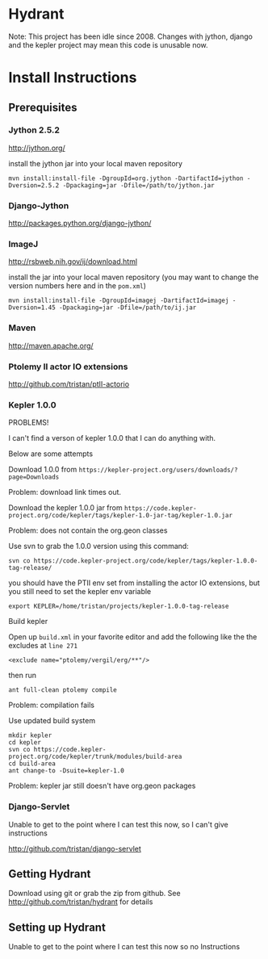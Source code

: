 Hydrant
=======

Note: This project has been idle since 2008. Changes with jython, django and the kepler project may mean this code is unusable now.

Install Instructions
====================

Prerequisites
-------------

### Jython 2.5.2

http://jython.org/

install the jython jar into your local maven repository

    mvn install:install-file -DgroupId=org.jython -DartifactId=jython -Dversion=2.5.2 -Dpackaging=jar -Dfile=/path/to/jython.jar

### Django-Jython

http://packages.python.org/django-jython/

### ImageJ

http://rsbweb.nih.gov/ij/download.html

install the jar into your local maven repository (you may want to change the version numbers here and in the `pom.xml`)

    mvn install:install-file -DgroupId=imagej -DartifactId=imagej -Dversion=1.45 -Dpackaging=jar -Dfile=/path/to/ij.jar

### Maven

http://maven.apache.org/

### Ptolemy II actor IO extensions

http://github.com/tristan/ptII-actorio

### Kepler 1.0.0

PROBLEMS!

I can't find a verson of kepler 1.0.0 that I can do anything with.

Below are some attempts

Download 1.0.0 from `https://kepler-project.org/users/downloads/?page=Downloads`

Problem: download link times out.

Download the kepler 1.0.0 jar from `https://code.kepler-project.org/code/kepler/tags/kepler-1.0-jar-tag/kepler-1.0.jar`

Problem: does not contain the org.geon classes

Use svn to grab the 1.0.0 version using this command:

    svn co https://code.kepler-project.org/code/kepler/tags/kepler-1.0.0-tag-release/

you should have the PTII env set from installing the actor IO extensions, but you still need to set the kepler env variable

    export KEPLER=/home/tristan/projects/kepler-1.0.0-tag-release

Build kepler

Open up `build.xml` in your favorite editor and add the following like the the excludes at `line 271`

    <exclude name="ptolemy/vergil/erg/**"/>

then run

    ant full-clean ptolemy compile

Problem: compilation fails

Use updated build system

    mkdir kepler
    cd kepler
    svn co https://code.kepler-project.org/code/kepler/trunk/modules/build-area
    cd build-area
    ant change-to -Dsuite=kepler-1.0

Problem: kepler jar still doesn't have org.geon packages

### Django-Servlet

Unable to get to the point where I can test this now, so I can't give instructions

http://github.com/tristan/django-servlet

Getting Hydrant
---------------

Download using git or grab the zip from github. See http://github.com/tristan/hydrant for details

Setting up Hydrant
------------------

Unable to get to the point where I can test this now so no Instructions
